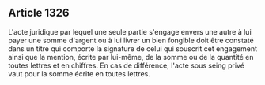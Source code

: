 Article 1326
----
L'acte juridique par lequel une seule partie s'engage envers une autre à lui
payer une somme d'argent ou à lui livrer un bien fongible doit être constaté
dans un titre qui comporte la signature de celui qui souscrit cet engagement
ainsi que la mention, écrite par lui-même, de la somme ou de la quantité en
toutes lettres et en chiffres. En cas de différence, l'acte sous seing privé
vaut pour la somme écrite en toutes lettres.
